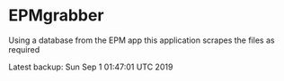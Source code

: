 # EPMgrabber
Using a database from the EPM app this application scrapes the files as required


Latest backup: Sun Sep 1 01:47:01 UTC 2019
